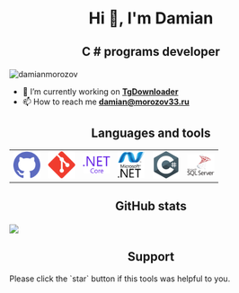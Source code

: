 <h1 align="center">Hi 👋, I'm Damian</h1>
<h2 align="center">C # programs developer</h3>

<img align="center" src="https://komarev.com/ghpvc/?username=damianmorozov&label=Profile%20views&color=0e75b6&style=flat" alt="damianmorozov" />

- 🌱 I’m currently working on **[TgDownloader](https://github.com/DamianMorozov/TgDownloader)**
- 📫 How to reach me **damian@morozov33.ru**

<h2 align="center">Languages and tools</h3>
<table>
  <tr>
    <td><img width ='48px' src ='Svg/github.svg' /></td>
    <td><img width ='48px' src ='Svg/git.svg' /></td>
    <td><img width ='48px' src ='Svg/ms-net-core.svg' /></td>
    <td><img width ='48px' src ='Svg/ms-net.svg' /></td>
    <td><img width ='48px' src ='Svg/csharp.svg' /></td>
    <td><img width ='48px' src ='Svg/ms-sql-server.svg' /></td>
  </tr>
</table>

<h2 align="center">GitHub stats</h3>
<img align="center" src="https://metrics.lecoq.io/damianmorozov" />

<h2 align="center">Support</h3>
Please click the `star` button if this tools was helpful to you.
